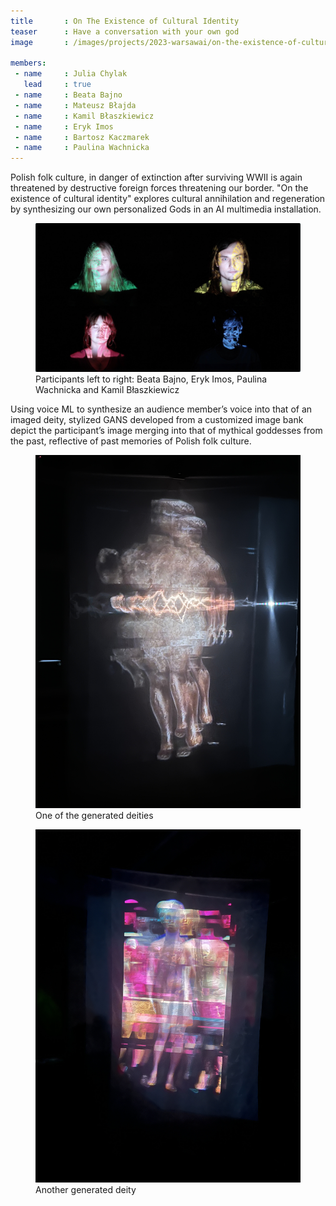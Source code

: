 ```yaml
---
title       : On The Existence of Cultural Identity
teaser      : Have a conversation with your own god
image       : /images/projects/2023-warsawai/on-the-existence-of-cultural-identity/on-the-existence-of-cultural-identity.jpg

members:
 - name     : Julia Chylak
   lead     : true
 - name     : Beata Bajno
 - name     : Mateusz Błajda
 - name     : Kamil Błaszkiewicz
 - name     : Eryk Imos
 - name     : Bartosz Kaczmarek
 - name     : Paulina Wachnicka
---
```

Polish folk culture, in danger of extinction after surviving WWII is again threatened by destructive foreign forces threatening our border. "On the existence of cultural identity" explores cultural annihilation and regeneration by synthesizing our own personalized Gods in an AI multimedia installation.

<figure>
  <img src="/images/projects/2023-warsawai/on-the-existence-of-cultural-identity/faces.jpg" alt="Participants left to right: Beata Bajno, Eryk Imos, Paulina Wachnicka and Kamil Błaszkiewicz" />
  <figcaption>Participants left to right: Beata Bajno, Eryk Imos, Paulina Wachnicka and Kamil Błaszkiewicz</figcaption>
</figure>

Using voice ML to synthesize an audience member’s voice into that of an imaged deity, stylized GANS developed from a customized image bank depict the participant’s image merging into that of mythical goddesses from the past, reflective of past memories of Polish folk culture.

<figure>
  <img src="/images/projects/2023-warsawai/on-the-existence-of-cultural-identity/god1.jpg" alt="One of the generated deities" />
  <figcaption>One of the generated deities</figcaption>
</figure>

<figure>
  <img src="/images/projects/2023-warsawai/on-the-existence-of-cultural-identity/god2.jpg" alt="Another generated deity" />
  <figcaption>Another generated deity</figcaption>
</figure>
